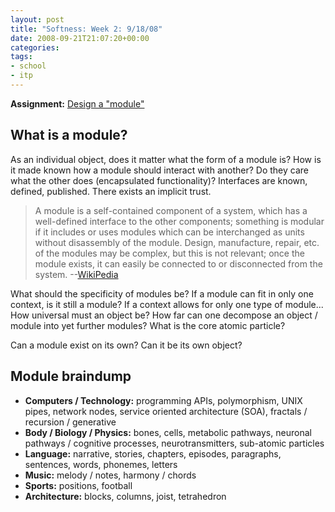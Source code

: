 ```yaml
---
layout: post
title: "Softness: Week 2: 9/18/08"
date: 2008-09-21T21:07:20+00:00
categories:
tags:
- school
- itp
---
```

**Assignment:** [Design a "module"](http://itp.nyu.edu/softness/2008/w02.html)

## What is a module?

As an individual object, does it matter what the form of a module is? How is it made known how a module should interact with another? Do they care what the other does (encapsulated functionality)? Interfaces are known, defined, published. There exists an implicit trust.

> A module is a self-contained component of a system, which has a well-defined interface to the other components; something is modular if it includes or uses modules which can be interchanged as units without disassembly of the module. Design, manufacture, repair, etc. of the modules may be complex, but this is not relevant; once the module exists, it can easily be connected to or disconnected from the system. --[WikiPedia](http://en.wikipedia.org/wiki/Module)

What should the specificity of modules be? If a module can fit in only one context, is it still a module? If a context allows for only one type of module... How universal must an object be? How far can one decompose an object / module into yet further modules? What is the core atomic particle?

Can a module exist on its own? Can it be its own object?

## Module braindump

* **Computers / Technology:** programming APIs, polymorphism, UNIX pipes, network nodes, service oriented architecture (SOA), fractals / recursion / generative
* **Body / Biology / Physics:** bones, cells, metabolic pathways, neuronal pathways / cognitive processes, neurotransmitters, sub-atomic particles
* **Language:** narrative, stories, chapters, episodes, paragraphs, sentences, words, phonemes, letters
* **Music:** melody / notes, harmony / chords
* **Sports:** positions, football
* **Architecture:** blocks, columns, joist, tetrahedron

